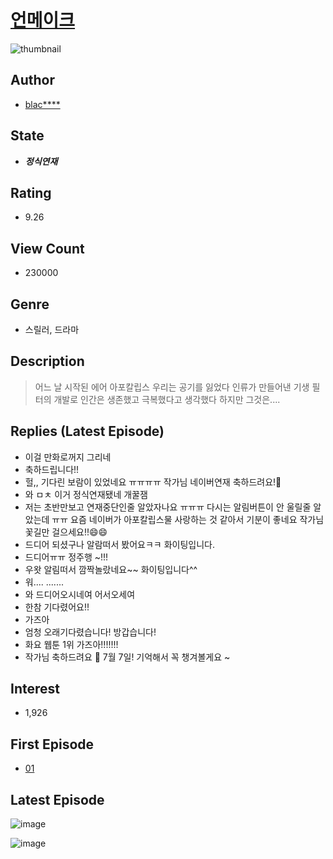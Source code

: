 # [언메이크](https://comic.naver.com/bestChallenge/list?titleId=720824)
![thumbnail](https://image-comic.pstatic.net/user_contents_data/challenge_comic/2018/12/05/313601/thumbnail_202x164d2626780_b2f0_4eb3_9ef9_1bb8bb0276fe_00000000.JPEG)

## Author
- [blac****](https://comic.naver.com/artistTitle?id=313601)

## State
- ***정식연재***

## Rating
- 9.26

## View Count
- 230000

## Genre
- 스릴러, 드라마

## Description
> 어느 날 시작된 에어 아포칼립스 우리는 공기를 잃었다 인류가 만들어낸 기생 필터의 개발로 인간은 생존했고 극복했다고 생각했다 하지만 그것은....

## Replies (Latest Episode)
- 이걸 만화로꺼지 그리네
- 축하드립니다!!
- 헐,, 기다린 보람이 있었네요 ㅠㅠㅠㅠ 작가님 네이버연재 축하드려요!🤭
- 와 ㅁㅊ 이거 정식연재됐네 개꿀잼
- 저는 초반만보고 연재중단인줄 알았자나요 ㅠㅠㅠ 다시는 알림버튼이 안 울릴줄 알았는데 ㅠㅠ 요즘 네이버가 아포칼립스물 사랑하는 것 같아서 기분이 좋네요 작가님 꽃길만 걸으세요!!😄😄
- 드디어 되셨구나 알람떠서 봤어요ㅋㅋ 화이팅입니다.
- 드디어ㅠㅠ 정주행 ~!!!
- 우왓 알림떠서 깜짝놀랐네요~~ 화이팅입니다^^
- 워.... .......
- 와 드디어오시네여 어서오세여
- 한참 기다렸어요!!
- 가즈아
- 엄청 오래기다렸습니다! 방갑습니다!
- 화요 웹툰 1위 가즈아!!!!!!!
- 작가님 축하드려요 🎉 7월 7일! 기억해서 꼭 챙겨볼게요 ~

## Interest
- 1,926

## First Episode
- [01](https://comic.naver.com/bestChallenge/detail?titleId=720824&no=1)

## Latest Episode
![image](https://image-comic.pstatic.net/user_contents_data/challenge_comic/2020/07/01/313601/upload_4062870717303383601.jpeg)

![image](https://image-comic.pstatic.net/user_contents_data/challenge_comic/2020/07/02/313601/upload_3559026111800697697.jpeg)
